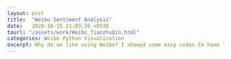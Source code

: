 ```yaml
---
layout: post
title:  "Weibo Sentiment Analysis"
date:   2020-10-15 21:03:36 +0530
tourl: "/assets/work/Weibo_TianzhuQin.html"
categories: Weibo Python Visualization
excerpt: Why do we like using Weibo? I showed some easy codes to have little analysis, which turns out to be... <br> <img src="/assets/img/weibo-distribution.png" width="470" height="370">
---
```


[jekyll-docs]: https://jekyllrb.com/docs/home
[jekyll-gh]:   https://github.com/jekyll/jekyll
[jekyll-talk]: https://talk.jekyllrb.com/